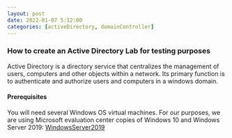 ```yaml
---
layout: post
date: 2022-01-07 5:12:00
categories: [activeDirectory, domainController]
---
```


<h3>How to create an Active Directory Lab for testing purposes</h3>
Active Directory is a directory service that centralizes the management of users, computers and other objects within a network. Its primary function is to authenticate and authorize users and computers in a windows domain.

<h4>Prerequisites</h4>

You will need several Windows OS virtual machines. For our purposes, we are using Microsoft evaluation center copies of Windows 10 and Windows Server 2019: [WindowsServer2019]

[WindowsServer2019]: https://www.microsoft.com/en-us/evalcenter/evaluate-windows-server-2019
